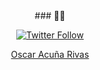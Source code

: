 <html>

<body>

<div align="center">
### 👋👋



[![Twitter Follow](https://img.shields.io/twitter/follow/Osssssssscar?color=1DA1F2&logo=twitter&style=for-the-badge)](https://twitter.com/intent/follow?screen_name=Osssssssscar)
  <script src="https://platform.linkedin.com/badges/js/profile.js" async defer type="text/javascript"></script>



  
  <div class="badge-base LI-profile-badge" data-locale="es_ES" data-size="medium" data-theme="dark" data-type="HORIZONTAL" data-vanity="oscar2046" data-version="v1"><a class="badge-base__link LI-simple-link" href="https://cl.linkedin.com/in/oscar2046?trk=profile-badge">Oscar Acuña Rivas</a></div>
              


</div>
  </body>
</html>
